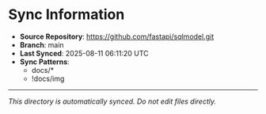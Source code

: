 # Sync Information

- **Source Repository**: https://github.com/fastapi/sqlmodel.git
- **Branch**: main
- **Last Synced**: 2025-08-11 06:11:20 UTC
- **Sync Patterns**:
  - docs/*
  - !docs/img

---
*This directory is automatically synced. Do not edit files directly.*
